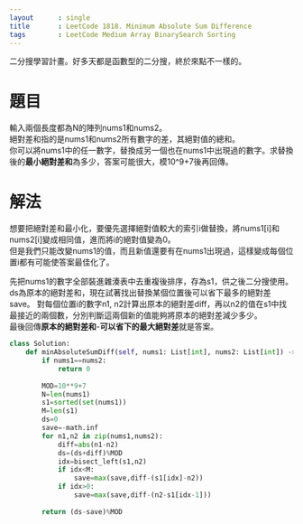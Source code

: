 ```yaml
---
layout      : single
title       : LeetCode 1818. Minimum Absolute Sum Difference
tags 		: LeetCode Medium Array BinarySearch Sorting
---
```

二分搜學習計畫。好多天都是函數型的二分搜，終於來點不一樣的。

# 題目
輸入兩個長度都為N的陣列nums1和nums2。  
絕對差和指的是nums1和nums2所有數字的差，其絕對值的總和。  
你可以將nums1中的任一數字，替換成另一個也在nums1中出現過的數字。求替換後的**最小絕對差和**為多少，答案可能很大，模10^9+7後再回傳。

# 解法
想要把絕對差和最小化，要優先選擇絕對值較大的索引i做替換，將nums1[i]和nums2[i]變成相同值，進而將i的絕對值變為0。  
但是我們只能改變nums1的值，而且新值還要有在nums1出現過，這樣變成每個位置i都有可能使答案最佳化了。  

先把nums1的數字全部裝進雜湊表中去重複後排序，存為s1，供之後二分搜使用。  
ds為原本的絕對差和，現在試著找出替換某個位置後可以省下最多的絕對差save。
對每個位置i的數字n1, n2計算出原本的絕對差diff，再以n2的值在s1中找最接近的兩個數，分別判斷這兩個新的值能夠將原本的絕對差減少多少。  
最後回傳**原本的絕對差和**-**可以省下的最大絕對差**就是答案。

```python
class Solution:
    def minAbsoluteSumDiff(self, nums1: List[int], nums2: List[int]) -> int:
        if nums1==nums2:
            return 0
        
        MOD=10**9+7
        N=len(nums1)
        s1=sorted(set(nums1))
        M=len(s1)
        ds=0
        save=-math.inf
        for n1,n2 in zip(nums1,nums2):
            diff=abs(n1-n2)
            ds=(ds+diff)%MOD
            idx=bisect_left(s1,n2)
            if idx<M:
                save=max(save,diff-(s1[idx]-n2))
            if idx>0:
                save=max(save,diff-(n2-s1[idx-1]))
           
        return (ds-save)%MOD
```

